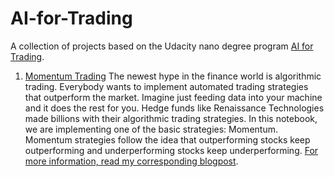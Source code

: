 # AI-for-Trading

A collection of projects based on the Udacity nano degree program [AI for Trading](https://www.udacity.com/course/ai-for-trading--nd880?irclickid=30Yx9hzggxyNRFW0Vm26Pw3CUkDWtp1zXVcm2M0&irgwc=1&utm_source=affiliate&utm_medium=&aff=2201027&utm_term=&utm_campaign=__&utm_content=&adid=786224).

1. [Momentum Trading](https://github.com/TimBstn/AI-for-Trading/blob/main/momentum.ipynb)
The newest hype in the finance world is algorithmic trading. Everybody wants to implement automated trading strategies that outperform the market. Imagine just feeding data into your machine and it does the rest for you. Hedge funds like Renaissance Technologies made billions with their algorithmic trading strategies. In this notebook, we are implementing one of the basic strategies: Momentum. Momentum strategies follow the idea that outperforming stocks keep outperforming and underperforming stocks keep underperforming.
[For more information, read my corresponding blogpost]().
